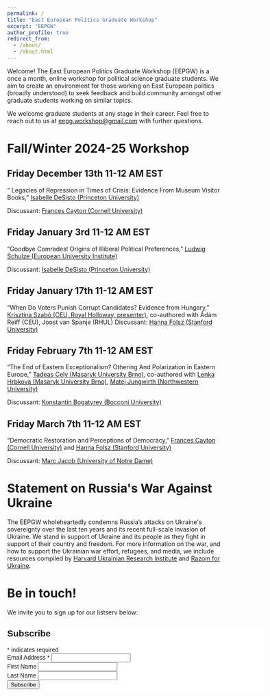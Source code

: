 ```yaml
---
permalink: /
title: "East European Politics Graduate Workshop"
excerpt: "EEPGW"
author_profile: true
redirect_from: 
  - /about/
  - /about.html
---
```


Welcome! The East European Politics Graduate Workshop (EEPGW) is a once a month, online workshop for political science graduate students. We aim to create an environment for those working on East European politics (broadly understood) to seek feedback and build community amongst other graduate students working on similar topics. 

We welcome graduate students at any stage in their career. Feel free to reach out to us at [eepg.workshop@gmail.com](mailto:eepg.workshop@gmail.com) with further questions.

# Fall/Winter 2024-25 Workshop 

## Friday December 13th 11-12 AM EST

“ Legacies of Repression in Times of Crisis: Evidence From Museum Visitor Books,” [Isabelle DeSisto (Princeton University)](https://isabelledesisto.com/)

Discussant: [Frances Cayton (Cornell University)](https://www.francescayton.com/)



## Friday January 3rd 11-12 AM EST

“Goodbye Comrades! Origins of Illiberal Political Preferences,” [Ludwig Schulze (European University Institute)](https://ludwigschulze.github.io/ludwig-schulze/)

Discussant: [Isabelle DeSisto (Princeton University)](https://isabelledesisto.com/)



## Friday January 17th 11-12 AM EST

“When Do Voters Punish Corrupt Candidates? Evidence from Hungary,”   [Krisztina Szabó (CEU, Royal Holloway, presenter)](https://sites.google.com/view/krisztinaszabo/home), co-authored with Ádám Reiff (CEU), Joost van Spanje (RHUL)
Discussant: [Hanna Folsz (Stanford University)](https://hannafolsz.github.io/)



## Friday February 7th 11-12 AM EST

“The End of Eastern Exceptionalism? Othering And Polarization in Eastern Europe,” [Tadeas Cely (Masaryk University Brno)](https://tadeascely.github.io/front.html), co-authored with [Lenka Hrbkova (Masaryk University Brno)](https://www.muni.cz/en/people/179403-lenka-hrbkova), [Matej Jungwirth (Northwestern University)](https://polisci.northwestern.edu/people/graduate-students/matej-jungwirth.html)

Discussant: [Konstantin Bogatyrev (Bocconi University)](https://sites.google.com/view/konstantin-bogatyrev/)



## Friday March 7th 11-12 AM EST

“Democratic Restoration and Perceptions of Democracy,” [Frances Cayton (Cornell University)](https://www.francescayton.com/) and [Hanna Folsz (Stanford University)](https://hannafolsz.github.io/)

Discussant: [Marc Jacob (University of Notre Dame)](https://www.marc-s-jacob.com/)



# Statement on Russia's War Against Ukraine
The EEPGW wholeheartedly condemns Russia’s attacks on Ukraine's sovereignty over the last ten years and its recent full-scale invasion of Ukraine. We stand in support of Ukraine and its people as they fight in support of their country and freedom. For more information on the war, and how to support the Ukrainian war effort, refugees, and media, we include resources compiled by [Harvard Ukrainian Research Institute](https://huri.harvard.edu/russia-ukraine-war) and [Razom for Ukraine](https://www.razomforukraine.org/).

# Be in touch!

We invite you to sign up for our listserv below:

<!-- Begin Mailchimp Signup Form -->
<link href="//cdn-images.mailchimp.com/embedcode/classic-071822.css" rel="stylesheet" type="text/css">
<style type="text/css">
	#mc_embed_signup{background:#fff; clear:left; font:14px Helvetica,Arial,sans-serif;  width:600px;}
	/* Add your own Mailchimp form style overrides in your site stylesheet or in this style block.
	   We recommend moving this block and the preceding CSS link to the HEAD of your HTML file. */
</style>
<div id="mc_embed_signup">
    <form action="https://gmail.us8.list-manage.com/subscribe/post?u=99134527da9464aca87208888&amp;id=466f5358db&amp;f_id=006c67e0f0" method="post" id="mc-embedded-subscribe-form" name="mc-embedded-subscribe-form" class="validate" target="_blank" novalidate>
        <div id="mc_embed_signup_scroll">
        <h2>Subscribe</h2>
        <div class="indicates-required"><span class="asterisk">*</span> indicates required</div>
<div class="mc-field-group">
	<label for="mce-EMAIL">Email Address  <span class="asterisk">*</span>
</label>
	<input type="email" value="" name="EMAIL" class="required email" id="mce-EMAIL" required>
	<span id="mce-EMAIL-HELPERTEXT" class="helper_text"></span>
</div>
<div class="mc-field-group">
	<label for="mce-FNAME">First Name </label>
	<input type="text" value="" name="FNAME" class="" id="mce-FNAME">
	<span id="mce-FNAME-HELPERTEXT" class="helper_text"></span>
</div>
<div class="mc-field-group">
	<label for="mce-LNAME">Last Name </label>
	<input type="text" value="" name="LNAME" class="" id="mce-LNAME">
	<span id="mce-LNAME-HELPERTEXT" class="helper_text"></span>
</div>
	<div id="mce-responses" class="clear foot">
		<div class="response" id="mce-error-response" style="display:none"></div>
		<div class="response" id="mce-success-response" style="display:none"></div>
	</div>    <!-- real people should not fill this in and expect good things - do not remove this or risk form bot signups-->
    <div style="position: absolute; left: -5000px;" aria-hidden="true"><input type="text" name="b_99134527da9464aca87208888_466f5358db" tabindex="-1" value=""></div>
        <div class="optionalParent">
            <div class="clear foot">
                <input type="submit" value="Subscribe" name="subscribe" id="mc-embedded-subscribe" class="button">
        </div>
    </div>
</div>
<script type='text/javascript' src='//s3.amazonaws.com/downloads.mailchimp.com/js/mc-validate.js'></script><script type='text/javascript'>(function($) {window.fnames = new Array(); window.ftypes = new Array();fnames[0]='EMAIL';ftypes[0]='email';fnames[1]='FNAME';ftypes[1]='text';fnames[2]='LNAME';ftypes[2]='text';fnames[3]='ADDRESS';ftypes[3]='address';fnames[4]='PHONE';ftypes[4]='phone';fnames[5]='BIRTHDAY';ftypes[5]='birthday';}(jQuery));var $mcj = jQuery.noConflict(true);</script>
<!--End mc_embed_signup-->
